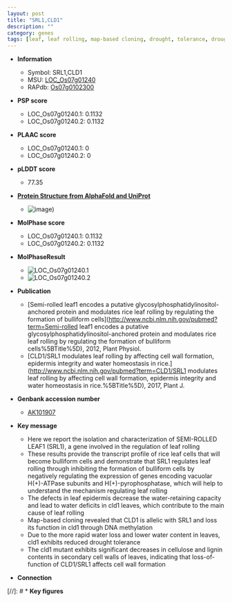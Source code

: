 ```yaml
---
layout: post
title: "SRL1,CLD1"
description: ""
category: genes
tags: [leaf, leaf rolling, map-based cloning, drought, tolerance, drought tolerance, cellulose, cell wall, lignin, water loss, epidermis]
---
```


* **Information**  
    + Symbol: SRL1,CLD1  
    + MSU: [LOC_Os07g01240](http://rice.plantbiology.msu.edu/cgi-bin/ORF_infopage.cgi?orf=LOC_Os07g01240)  
    + RAPdb: [Os07g0102300](http://rapdb.dna.affrc.go.jp/viewer/gbrowse_details/irgsp1?name=Os07g0102300)  

* **PSP score**  
    + LOC_Os07g01240.1: 0.1132 
    + LOC_Os07g01240.2: 0.1132 

* **PLAAC score**  
    + LOC_Os07g01240.1: 0 
    + LOC_Os07g01240.2: 0 

* **pLDDT score**
    + 77.35

* **[Protein Structure from AlphaFold and UniProt](https://www.uniprot.org/uniprotkb/Q0D977/entry#structure)**
    + ![image](https://ricepsp.github.io/images/Q0/AF-Q0D977-F1.png))

* **MolPhase score**
    + LOC_Os07g01240.1: 0.1132
    + LOC_Os07g01240.2: 0.1132

* **MolPhaseResult**
    + ![LOC_Os07g01240.1](https://ricepsp.github.io/pictures/LOC_Os07g/LOC_Os07g01240.1.png)
    + ![LOC_Os07g01240.2](https://ricepsp.github.io/pictures/LOC_Os07g/LOC_Os07g01240.2.png)

* **Publication**  
    + [Semi-rolled leaf1 encodes a putative glycosylphosphatidylinositol-anchored protein and modulates rice leaf rolling by regulating the formation of bulliform cells](http://www.ncbi.nlm.nih.gov/pubmed?term=Semi-rolled leaf1 encodes a putative glycosylphosphatidylinositol-anchored protein and modulates rice leaf rolling by regulating the formation of bulliform cells%5BTitle%5D), 2012, Plant Physiol.
    + [CLD1/SRL1 modulates leaf rolling by affecting cell wall formation, epidermis integrity and water homeostasis in rice.](http://www.ncbi.nlm.nih.gov/pubmed?term=CLD1/SRL1 modulates leaf rolling by affecting cell wall formation, epidermis integrity and water homeostasis in rice.%5BTitle%5D), 2017, Plant J.

* **Genbank accession number**  
    + [AK101907](http://www.ncbi.nlm.nih.gov/nuccore/AK101907)

* **Key message**  
    + Here we report the isolation and characterization of SEMI-ROLLED LEAF1 (SRL1), a gene involved in the regulation of leaf rolling
    + These results provide the transcript profile of rice leaf cells that will become bulliform cells and demonstrate that SRL1 regulates leaf rolling through inhibiting the formation of bulliform cells by negatively regulating the expression of genes encoding vacuolar H(+)-ATPase subunits and H(+)-pyrophosphatase, which will help to understand the mechanism regulating leaf rolling
    + The defects in leaf epidermis decrease the water-retaining capacity and lead to water deficits in cld1 leaves, which contribute to the main cause of leaf rolling
    + Map-based cloning revealed that CLD1 is allelic with SRL1 and loss its function in cld1 through DNA methylation
    + Due to the more rapid water loss and lower water content in leaves, cld1 exhibits reduced drought tolerance
    + The cld1 mutant exhibits significant decreases in cellulose and lignin contents in secondary cell walls of leaves, indicating that loss-of-function of CLD1/SRL1 affects cell wall formation

* **Connection**  

[//]: # * **Key figures**  


